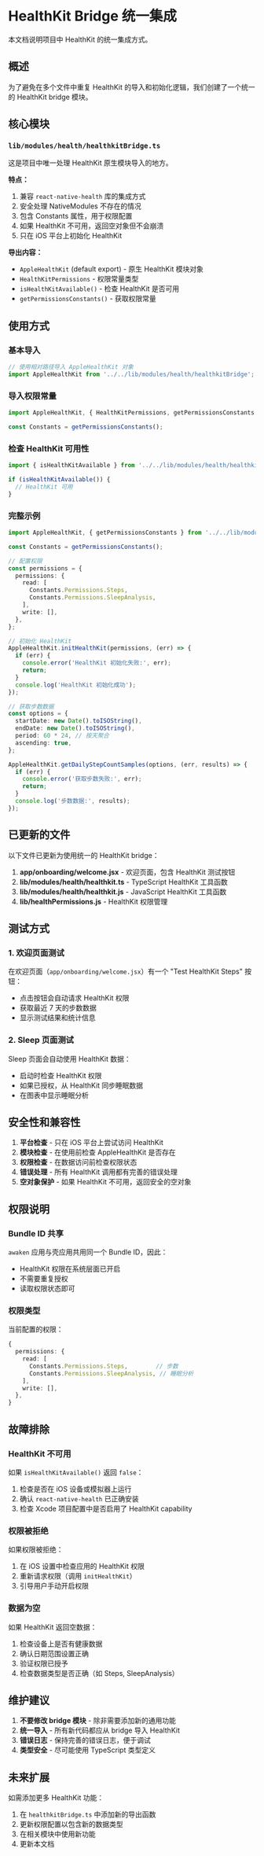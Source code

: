# HealthKit Bridge 统一集成

本文档说明项目中 HealthKit 的统一集成方式。

## 概述

为了避免在多个文件中重复 HealthKit 的导入和初始化逻辑，我们创建了一个统一的 HealthKit bridge 模块。

## 核心模块

### `lib/modules/health/healthkitBridge.ts`

这是项目中唯一处理 HealthKit 原生模块导入的地方。

**特点：**
1. 兼容 `react-native-health` 库的集成方式
2. 安全处理 NativeModules 不存在的情况
3. 包含 Constants 属性，用于权限配置
4. 如果 HealthKit 不可用，返回空对象但不会崩溃
5. 只在 iOS 平台上初始化 HealthKit

**导出内容：**
- `AppleHealthKit` (default export) - 原生 HealthKit 模块对象
- `HealthKitPermissions` - 权限常量类型
- `isHealthKitAvailable()` - 检查 HealthKit 是否可用
- `getPermissionsConstants()` - 获取权限常量

## 使用方式

### 基本导入

```typescript
// 使用相对路径导入 AppleHealthKit 对象
import AppleHealthKit from '../../lib/modules/health/healthkitBridge';
```

### 导入权限常量

```typescript
import AppleHealthKit, { HealthKitPermissions, getPermissionsConstants } from '../../lib/modules/health/healthkitBridge';

const Constants = getPermissionsConstants();
```

### 检查 HealthKit 可用性

```typescript
import { isHealthKitAvailable } from '../../lib/modules/health/healthkitBridge';

if (isHealthKitAvailable()) {
  // HealthKit 可用
}
```

### 完整示例

```typescript
import AppleHealthKit, { getPermissionsConstants } from '../../lib/modules/health/healthkitBridge';

const Constants = getPermissionsConstants();

// 配置权限
const permissions = {
  permissions: {
    read: [
      Constants.Permissions.Steps,
      Constants.Permissions.SleepAnalysis,
    ],
    write: [],
  },
};

// 初始化 HealthKit
AppleHealthKit.initHealthKit(permissions, (err) => {
  if (err) {
    console.error('HealthKit 初始化失败:', err);
    return;
  }
  console.log('HealthKit 初始化成功');
});

// 获取步数数据
const options = {
  startDate: new Date().toISOString(),
  endDate: new Date().toISOString(),
  period: 60 * 24, // 按天聚合
  ascending: true,
};

AppleHealthKit.getDailyStepCountSamples(options, (err, results) => {
  if (err) {
    console.error('获取步数失败:', err);
    return;
  }
  console.log('步数数据:', results);
});
```

## 已更新的文件

以下文件已更新为使用统一的 HealthKit bridge：

1. **app/onboarding/welcome.jsx** - 欢迎页面，包含 HealthKit 测试按钮
2. **lib/modules/health/healthkit.ts** - TypeScript HealthKit 工具函数
3. **lib/modules/health/healthkit.js** - JavaScript HealthKit 工具函数
4. **lib/healthPermissions.js** - HealthKit 权限管理

## 测试方式

### 1. 欢迎页面测试

在欢迎页面（`app/onboarding/welcome.jsx`）有一个 "Test HealthKit Steps" 按钮：

- 点击按钮会自动请求 HealthKit 权限
- 获取最近 7 天的步数数据
- 显示测试结果和统计信息

### 2. Sleep 页面测试

Sleep 页面会自动使用 HealthKit 数据：

- 启动时检查 HealthKit 权限
- 如果已授权，从 HealthKit 同步睡眠数据
- 在图表中显示睡眠分析

## 安全性和兼容性

1. **平台检查** - 只在 iOS 平台上尝试访问 HealthKit
2. **模块检查** - 在使用前检查 AppleHealthKit 是否存在
3. **权限检查** - 在数据访问前检查权限状态
4. **错误处理** - 所有 HealthKit 调用都有完善的错误处理
5. **空对象保护** - 如果 HealthKit 不可用，返回安全的空对象

## 权限说明

### Bundle ID 共享

`awaken` 应用与壳应用共用同一个 Bundle ID，因此：

- HealthKit 权限在系统层面已开启
- 不需要重复授权
- 读取权限状态即可

### 权限类型

当前配置的权限：

```typescript
{
  permissions: {
    read: [
      Constants.Permissions.Steps,        // 步数
      Constants.Permissions.SleepAnalysis, // 睡眠分析
    ],
    write: [],
  },
}
```

## 故障排除

### HealthKit 不可用

如果 `isHealthKitAvailable()` 返回 `false`：

1. 检查是否在 iOS 设备或模拟器上运行
2. 确认 `react-native-health` 已正确安装
3. 检查 Xcode 项目配置中是否启用了 HealthKit capability

### 权限被拒绝

如果权限被拒绝：

1. 在 iOS 设置中检查应用的 HealthKit 权限
2. 重新请求权限（调用 `initHealthKit`）
3. 引导用户手动开启权限

### 数据为空

如果 HealthKit 返回空数据：

1. 检查设备上是否有健康数据
2. 确认日期范围设置正确
3. 验证权限已授予
4. 检查数据类型是否正确（如 Steps, SleepAnalysis）

## 维护建议

1. **不要修改 bridge 模块** - 除非需要添加新的通用功能
2. **统一导入** - 所有新代码都应从 bridge 导入 HealthKit
3. **错误日志** - 保持完善的错误日志，便于调试
4. **类型安全** - 尽可能使用 TypeScript 类型定义

## 未来扩展

如需添加更多 HealthKit 功能：

1. 在 `healthkitBridge.ts` 中添加新的导出函数
2. 更新权限配置以包含新的数据类型
3. 在相关模块中使用新功能
4. 更新本文档
